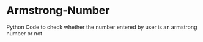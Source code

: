 # Armstrong-Number
Python Code to check whether the number entered by user is an armstrong number or not
